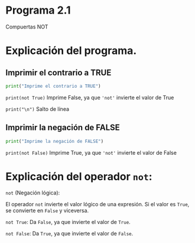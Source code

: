 # Programa 2.1
Compuertas NOT 
# Explicación del programa.


## Imprimir el contrario a TRUE
```python
print("Imprime el contrario a TRUE")
```
``print(not True)``   Imprime False, ya que ``'not'`` invierte el valor de True

``print("\n")``   Salto de línea

## Imprimir la negación de FALSE
```Python
print("Imprime la negación de FALSE")
```
``print(not False)``   Imprime True, ya que ``'not'`` invierte el valor de False

# Explicación del operador ``not``:

``not`` (Negación lógica):

El operador ``not`` invierte el valor lógico de una expresión. Si el valor es ``True``, se convierte en ``False`` y viceversa.

``not True``: Da ``False``, ya que invierte el valor de ``True``.

``not False``: Da ``True``, ya que invierte el valor de ``False``.
